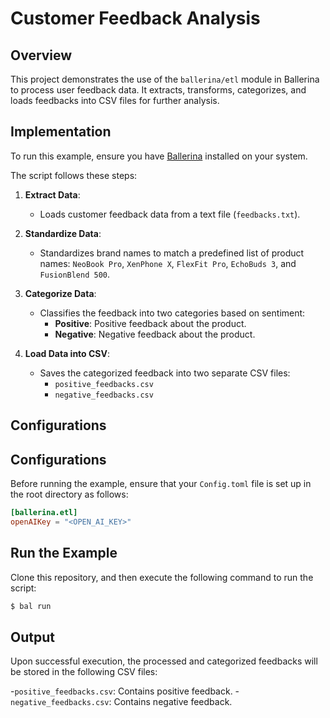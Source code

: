 # Customer Feedback Analysis

## Overview

This project demonstrates the use of the `ballerina/etl` module in Ballerina to process user feedback data. It extracts, transforms, categorizes, and loads feedbacks into CSV files for further analysis.

## Implementation

To run this example, ensure you have [Ballerina](https://ballerina.io/downloads/) installed on your system.

The script follows these steps:

1. **Extract Data**:
   - Loads customer feedback data from a text file (`feedbacks.txt`).

2. **Standardize Data**:
   - Standardizes brand names to match a predefined list of product names: `NeoBook Pro`, `XenPhone X`, `FlexFit Pro`, `EchoBuds 3`, and `FusionBlend 500`.

3. **Categorize Data**:
   - Classifies the feedback into two categories based on sentiment:
     - **Positive**: Positive feedback about the product.
     - **Negative**: Negative feedback about the product.

4. **Load Data into CSV**:
   - Saves the categorized feedback into two separate CSV files:
     - `positive_feedbacks.csv`
     - `negative_feedbacks.csv`

## Configurations

## Configurations

Before running the example, ensure that your `Config.toml` file is set up in the root directory as follows:

```toml
[ballerina.etl]
openAIKey = "<OPEN_AI_KEY>"
```

## Run the Example

Clone this repository, and then execute the following command to run the script:

```sh
$ bal run
```

## Output

Upon successful execution, the processed and categorized feedbacks will be stored in the following CSV files:

-`positive_feedbacks.csv`: Contains positive feedback.
-`negative_feedbacks.csv`: Contains negative feedback.